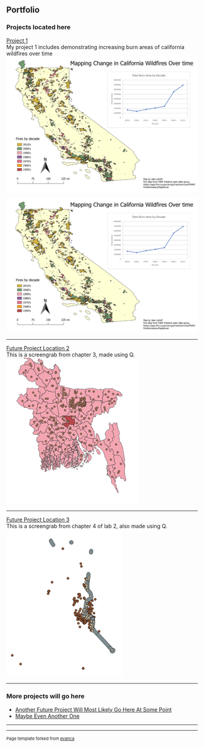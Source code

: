 ## Portfolio



### Projects located here 

[Project 1](project1_486/README.md)
<br>My project 1 includes demonstrating increasing burn areas of california wildfires over time<br/>
[<img src="images/fire_map_graph.png?raw=true"/>](project1_486/README.md)

[<img src="images/fire_map_graph.png?raw=true"/>](project1_486/README.md)

---
[Future Project Location 2](/lab22/index)
<br>This is a screengrab from chapter 3, made using Q.<br/>
[<img src="images/lab22.png?raw=true"/>](/lab22/index)

---
[Future Project Location 3](http://example.com/)
<br>This is a screengrab from chapter 4 of lab 2, also made using Q.<br/>
[<img src="images/lab23.png?raw=true"/>](/lab23/index)

---

### More projects will go here

- [Another Future Project Will Most Likely Go Here At Some Point](http://example.com/)
- [Maybe Even Another One](http://example.com/)

---




---
<p style="font-size:11px">Page template forked from <a href="https://github.com/evanca/quick-portfolio">evanca</a></p>
<!-- Remove above link if you don't want to attibute -->
